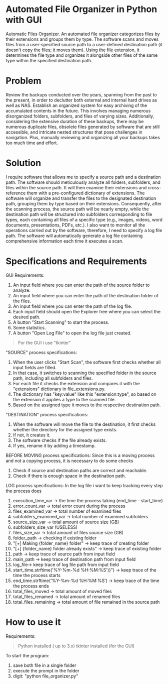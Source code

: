 # Automated File Organizer in Python with GUI
Automatic Files Organizer.
An automated file organizer categorizes files by their extensions and groups them by type. The software scans and moves files from a user-specified source path to a user-defined destination path (it doesn't copy the files; it moves them). Using the file extension, it determines the file type and organizes it alongside other files of the same type within the specified destination path.

# Problem
Review the backups conducted over the years, spanning from the past to the present, in order to declutter both external and internal hard drives as well as NAS. Establish an organized system for easy archiving of the accumulated contents in the future. This involves managing numerous disorganized folders, subfolders, and files of varying sizes. Additionally, considering the extensive duration of these backups, there may be numerous duplicate files, obsolete files generated by software that are still accessible, and intricate nested structures that pose challenges in navigation. Plus, manually reviewing and organizing all your backups takes too much time and effort.

# Solution
I require software that allows me to specify a source path and a destination path. The software should meticulously analyze all folders, subfolders, and files within the source path. It will then examine their extensions and cross-reference them with a pre-configured dictionary of extensions. The software will organize and transfer the files to the designated destination path, grouping them by type based on their extensions. Consequently, after the scanning process, the source path will be nearly empty, while the destination path will be structured into subfolders corresponding to file types, each containing all files of a specific type (e.g., images, videos, word documents, presentations, PDFs, etc.). I also want to monitor all the operations carried out by the software, therefore, I need to specify a log file path. The software will automatically generate a log file containing comprehensive information each time it executes a scan.

# Specifications and Requirements

GUI Requirements:
1. An input field where you can enter the path of the source folder to analyze.
2. An input field where you can enter the path of the destination folder of the files.
3. An input field where you can enter the path of the log file.
4. Each input field should open the Explorer tree where you can select the desired path.
5. A button "Start Scanning" to start the process.
6. Some statistics.
7. A button "Open Log File" to open the log file just created.
> For the GUI i use "tkinter"

"SOURCE" process specifications:
1. When the user clicks "Start Scan", the software first checks whether all input fields are filled.
2. In that case, it switches to scanning the specified folder in the source path, including all subfolders and files.
3. For each file it checks the extension and compares it with the "extensions" dictionary in file_extensions.py.
4. The dictionary has "key:value" like this "extension:type", so based on the extension it applies a type to the scanned file.
5. Based on the assigned type it moves to the respective destination path.

"DESTINATION" process specifications:
1. When the software will move the file to the destination, it first checks whether the directory for the assigned type exists.
2. If not, it creates it.
3. The software checks if the file already exists.
4. If yes, rename it by adding a timestamp.

BEFORE MOVING process specifications:
Since this is a moving process and not a copying process, it is necessary to do some checks
1. Check if source and destination paths are correct and reachable.
2. Check if there is enough space in the destination path.

LOG process specifications:
In the log file i want to keep tracking every step the process does
1. execution_time_var -> the time the process taking (end_time - start_time)
2. error_count_var -> total error count during the process
3. files_examined_var -> total number of examined files
4. subfolders_examined_var -> total number of examined subfolders
5. source_size_var -> total amount of source size (GB)
6. subfolders_size_var (USELESS)
7. files_size_var -> total amount of files source size (GB)
8. folder_path ->  checking if existing folder
9. "[+] Making {folder_name} folder" -> keep trace of creating folder
10. "[+] {folder_name} folder already exists" -> keep trace of existing folder
11. path -> keep trace of source path from input field
12. main_path -> keep trace of destination path from input field
13. log_file-> keep trace of log file path from input field
14. start_time.strftime('%Y-%m-%d %H:%M:%S')}") -> keep trace of the time the process starts
15. end_time.strftime('%Y-%m-%d %H:%M:%S') -> keep trace of the time the process ends
16. total_files_moved -> total amount of moved files
17. total_files_renamed -> total amount of renamed files
18. total_files_remaining -> total amount of file remained in the source path

# How to use it

Requirements:
> Python installed ( up to 3.x)
> tkinter installed (for the GUI)

To start the program:
1. save both file in a single folder
2. execute the prompt in the folder
3. digit: "python file_organizer.py"




